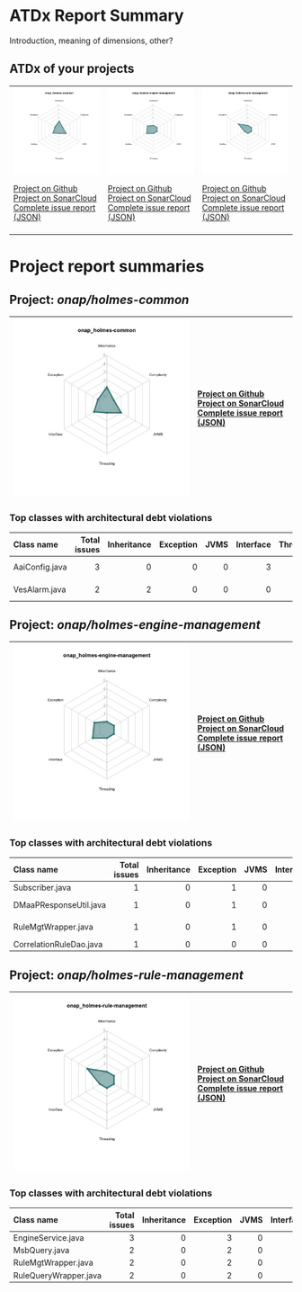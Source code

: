 
# ATDx Report Summary

Introduction, meaning of dimensions, other?

## ATDx of your projects
||||
|-|-|-|
|<img src="https://github.com/robertoverdecchia/ATDx_report_sandbox/blob/master/plots/onap_holmes-common.jpg"/> <p style="text-align:left">[Project on Github](https://github.com/onap/holmes-common) <br> [Project on SonarCloud ](https://sonarcloud.io/dashboard?id=onap_holmes-common) <br> [Complete issue report (JSON)](https://github.com/robertoverdecchia/ATDx_report_sandbox/blob/master/jsons/onap_holmes-common.json)</p>|<img src="https://github.com/robertoverdecchia/ATDx_report_sandbox/blob/master/plots/onap_holmes-engine-management.jpg"/> <p style="text-align:left">[Project on Github](https://github.com/onap/holmes-engine-management) <br> [Project on SonarCloud ](https://sonarcloud.io/dashboard?id=onap_holmes-engine-management) <br> [Complete issue report (JSON)](https://github.com/robertoverdecchia/ATDx_report_sandbox/blob/master/jsons/onap_holmes-engine-management.json)</p>|<img src="https://github.com/robertoverdecchia/ATDx_report_sandbox/blob/master/plots/onap_holmes-rule-management.jpg"/> <p style="text-align:left">[Project on Github](https://github.com/onap/holmes-rule-management) <br> [Project on SonarCloud ](https://sonarcloud.io/dashboard?id=onap_holmes-rule-management) <br> [Complete issue report (JSON)](https://github.com/robertoverdecchia/ATDx_report_sandbox/blob/master/jsons/onap_holmes-rule-management.json)</p>
 | |

# Project report summaries
## Project: _onap/holmes-common_
|<img src="https://github.com/robertoverdecchia/ATDx_report_sandbox/blob/master/plots/onap_holmes-common.jpg"/>|<p style="text-align:left">[Project on Github](https://github.com/onap/holmes-common) <br> [Project on SonarCloud ](https://sonarcloud.io/dashboard?id=onap_holmes-common) <br> [Complete issue report (JSON)](https://github.com/robertoverdecchia/ATDx_report_sandbox/blob/master/jsons/onap_holmes-common.json)</p>
|-|-|
### Top classes with architectural debt violations
| Class name     |   Total issues |   Inheritance |   Exception |   JVMS |   Interface |   Threading |   Complexity | Fully qualified name                                                          |
|:---------------|---------------:|--------------:|------------:|-------:|------------:|------------:|-------------:|:------------------------------------------------------------------------------|
| AaiConfig.java |              3 |             0 |           0 |      0 |           3 |           0 |            0 | holmes-actions/src/main/java/org/onap/holmes/common/aai/config/AaiConfig.java |
| VesAlarm.java  |              2 |             2 |           0 |      0 |           0 |           0 |            0 | holmes-actions/src/main/java/org/onap/holmes/common/api/stat/VesAlarm.java    |

## Project: _onap/holmes-engine-management_
|<img src="https://github.com/robertoverdecchia/ATDx_report_sandbox/blob/master/plots/onap_holmes-engine-management.jpg"/>|<p style="text-align:left">[Project on Github](https://github.com/onap/holmes-engine-management) <br> [Project on SonarCloud ](https://sonarcloud.io/dashboard?id=onap_holmes-engine-management) <br> [Complete issue report (JSON)](https://github.com/robertoverdecchia/ATDx_report_sandbox/blob/master/jsons/onap_holmes-engine-management.json)</p>
|-|-|
### Top classes with architectural debt violations
| Class name              |   Total issues |   Inheritance |   Exception |   JVMS |   Interface |   Threading |   Complexity | Fully qualified name                                                           |
|:------------------------|---------------:|--------------:|------------:|-------:|------------:|------------:|-------------:|:-------------------------------------------------------------------------------|
| Subscriber.java         |              1 |             0 |           1 |      0 |           0 |           0 |            0 | engine-d/src/main/java/org/onap/holmes/dsa/dmaappolling/Subscriber.java        |
| DMaaPResponseUtil.java  |              1 |             0 |           1 |      0 |           0 |           0 |            0 | engine-d/src/main/java/org/onap/holmes/dsa/dmaappolling/DMaaPResponseUtil.java |
| RuleMgtWrapper.java     |              1 |             0 |           1 |      0 |           0 |           0 |            0 | engine-d/src/main/java/org/onap/holmes/engine/wrapper/RuleMgtWrapper.java      |
| CorrelationRuleDao.java |              1 |             0 |           0 |      0 |           1 |           0 |            0 | engine-d/src/main/java/org/onap/holmes/engine/db/CorrelationRuleDao.java       |

## Project: _onap/holmes-rule-management_
|<img src="https://github.com/robertoverdecchia/ATDx_report_sandbox/blob/master/plots/onap_holmes-rule-management.jpg"/>|<p style="text-align:left">[Project on Github](https://github.com/onap/holmes-rule-management) <br> [Project on SonarCloud ](https://sonarcloud.io/dashboard?id=onap_holmes-rule-management) <br> [Complete issue report (JSON)](https://github.com/robertoverdecchia/ATDx_report_sandbox/blob/master/jsons/onap_holmes-rule-management.json)</p>
|-|-|
### Top classes with architectural debt violations
| Class name            |   Total issues |   Inheritance |   Exception |   JVMS |   Interface |   Threading |   Complexity | Fully qualified name                                                             |
|:----------------------|---------------:|--------------:|------------:|-------:|------------:|------------:|-------------:|:---------------------------------------------------------------------------------|
| EngineService.java    |              3 |             0 |           3 |      0 |           0 |           0 |            0 | rulemgt/src/main/java/org/onap/holmes/rulemgt/bolt/enginebolt/EngineService.java |
| MsbQuery.java         |              2 |             0 |           2 |      0 |           0 |           0 |            0 | rulemgt/src/main/java/org/onap/holmes/rulemgt/msb/MsbQuery.java                  |
| RuleMgtWrapper.java   |              2 |             0 |           2 |      0 |           0 |           0 |            0 | rulemgt/src/main/java/org/onap/holmes/rulemgt/wrapper/RuleMgtWrapper.java        |
| RuleQueryWrapper.java |              2 |             0 |           2 |      0 |           0 |           0 |            0 | rulemgt/src/main/java/org/onap/holmes/rulemgt/wrapper/RuleQueryWrapper.java      |


